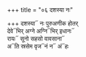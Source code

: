 +++
title = "०६ दशस्या नः"

+++
दशस्या᳓ नः पुरुअणीक होतर्  
देवे᳓भिर् अग्ने अग्नि᳓भिर् इधानः᳓  
रायः᳓ सूनो सहसो वावसाना᳓  
अ᳓ति स्रसेम वृज᳓नं न᳓ अं᳓हः
